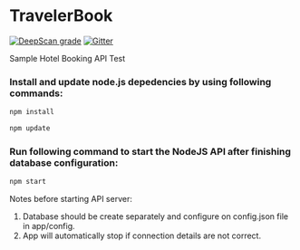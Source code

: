 # TravelerBook
[![DeepScan grade](https://deepscan.io/api/teams/4887/projects/6654/branches/56884/badge/grade.svg)](https://deepscan.io/dashboard#view=project&tid=4887&pid=6654&bid=56884)
[![Gitter](https://badges.gitter.im/TravelerBook/community.svg)](https://gitter.im/TravelerBook/community?utm_source=badge&utm_medium=badge&utm_campaign=pr-badge)

Sample Hotel Booking API Test

### Install and update node.js depedencies by using following commands:
```sh
npm install

npm update
```

### Run following command to start the NodeJS API after finishing database configuration:
```sh
npm start
```


Notes before starting API server: 

1. Database should be create separately and configure on config.json file in app/config.
2. App will automatically stop if connection details are not correct.
